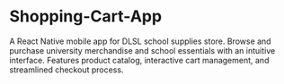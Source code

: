 # Shopping-Cart-App
A React Native mobile app for DLSL school supplies store. Browse and purchase university merchandise and school essentials with an intuitive interface. Features product catalog, interactive cart management, and streamlined checkout process.
